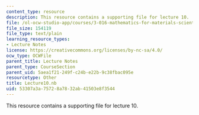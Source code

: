 ```yaml
---
content_type: resource
description: This resource contains a supporting file for lecture 10.
file: /ol-ocw-studio-app/courses/3-016-mathematics-for-materials-scientists-and-engineers-fall-2005/53307a3a75728a7832ab41503e8f3544_Lecture10.nb
file_size: 154119
file_type: text/plain
learning_resource_types:
- Lecture Notes
license: https://creativecommons.org/licenses/by-nc-sa/4.0/
ocw_type: OCWFile
parent_title: Lecture Notes
parent_type: CourseSection
parent_uid: 5aea1f21-249f-c24b-e22b-9c38fbac095e
resourcetype: Other
title: Lecture10.nb
uid: 53307a3a-7572-8a78-32ab-41503e8f3544
---
```

This resource contains a supporting file for lecture 10.